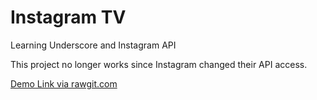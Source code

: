 # Instagram TV
Learning Underscore and Instagram API

This project no longer works since Instagram changed their API access. 


[Demo Link via rawgit.com](https://rawgit.com/Komsomol/instagramTV/master/index.html)
